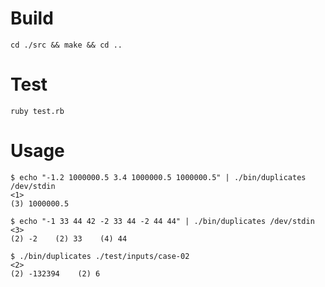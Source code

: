 # Build

`cd ./src && make && cd ..`

# Test

`ruby test.rb`

# Usage

```
$ echo "-1.2 1000000.5 3.4 1000000.5 1000000.5" | ./bin/duplicates /dev/stdin
<1>
(3) 1000000.5
```

```
$ echo "-1 33 44 42 -2 33 44 -2 44 44" | ./bin/duplicates /dev/stdin
<3>
(2) -2    (2) 33    (4) 44
```

```
$ ./bin/duplicates ./test/inputs/case-02
<2>
(2) -132394    (2) 6
```
